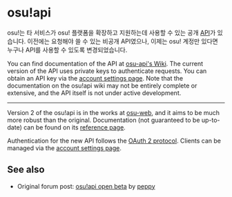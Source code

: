 # osu!api

osu!는 타 서비스가 osu! 플랫폼을 확장하고 지원하는데 사용할 수 있는 공개 [API](https://en.wikipedia.org/wiki/API)가 있습니다. 이전에는 요청해야 쓸 수 있는 비공개 API였으나, 이제는 osu! 계정만 있다면 누구나 API를 사용할 수 있도록 변경되었습니다.

You can find documentation of the API at [osu-api's Wiki](https://github.com/ppy/osu-api/wiki). The current version of the API uses private keys to authenticate requests. You can obtain an API key via the [account settings page](https://osu.ppy.sh/home/account/edit#legacy-api). Note that the documentation on the osu!api wiki may not be entirely complete or extensive, and the API itself is not under active development.

---

Version 2 of the osu!api is in the works at [osu-web](https://github.com/ppy/osu-web), and it aims to be much more robust than the original. Documentation (not guaranteed to be up-to-date) can be found on its [reference page](https://docs.ppy.sh).

Authentication for the new API follows the [OAuth 2 protocol](https://oauth.net/2/). Clients can be managed via the [account settings page](https://osu.ppy.sh/home/account/edit#oauth).

## See also

- Original forum post: [osu!api open beta](https://osu.ppy.sh/community/forums/topics/141240) by [peppy](https://osu.ppy.sh/users/2)
